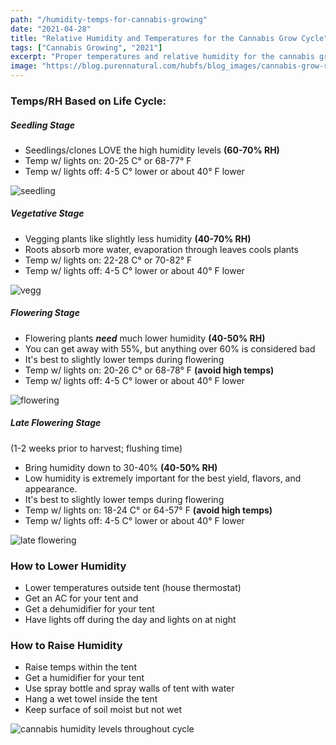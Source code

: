 ```yaml
---
path: "/humidity-temps-for-cannabis-growing"
date: "2021-04-28"
title: "Relative Humidity and Temperatures for the Cannabis Grow Cycle"
tags: ["Cannabis Growing", "2021"]
excerpt: "Proper temperatures and relative humidity for the cannabis grow cycle."
image: "https://blog.purennatural.com/hubfs/blog_images/cannabis-grow-room-guide-humidity.jpg"
---
```


### Temps/RH Based on Life Cycle:

##### Seedling Stage

- Seedlings/clones LOVE the high humidity levels **(60-70% RH)**
- Temp w/ lights on: 20-25 C° or 68-77° F
- Temp w/ lights off: 4-5 C° lower or about 40° F lower

![seedling](https://www.royalqueenseeds.com/img/cms/Inner-Seedling_1.jpg)

##### Vegetative Stage

- Vegging plants like slightly less humidity **(40-70% RH)**
- Roots absorb more water, evaporation through leaves cools plants
- Temp w/ lights on: 22-28 C° or 70-82° F
- Temp w/ lights off: 4-5 C° lower or about 40° F lower

![vegg](https://www.royalqueenseeds.com/img/cms/Inner-Vegetation.jpg)

##### Flowering Stage

- Flowering plants **_need_** much lower humidity **(40-50% RH)**
- You can get away with 55%, but anything over 60% is considered bad
- It's best to slightly lower temps during flowering
- Temp w/ lights on: 20-26 C° or 68-78° F **(avoid high temps)**
- Temp w/ lights off: 4-5 C° lower or about 40° F lower

![flowering](https://www.royalqueenseeds.com/img/cms/Inner-FLowering.jpg)

##### Late Flowering Stage

(1-2 weeks prior to harvest; flushing time)

- Bring humidity down to 30-40% **(40-50% RH)**
- Low humidity is extremely important for the best yield, flavors, and appearance.
- It's best to slightly lower temps during flowering
- Temp w/ lights on: 18-24 C° or 64-57° F **(avoid high temps)**
- Temp w/ lights off: 4-5 C° lower or about 40° F lower

![late flowering](https://www.royalqueenseeds.com/img/cms/Inner-Late-Flow.jpg)

### How to Lower Humidity

- Lower temperatures outside tent (house thermostat)
- Get an AC for your tent and
- Get a dehumidifier for your tent
- Have lights off during the day and lights on at night

### How to Raise Humidity

- Raise temps within the tent
- Get a humidifier for your tent
- Use spray bottle and spray walls of tent with water
- Hang a wet towel inside the tent
- Keep surface of soil moist but not wet

![cannabis humidity levels throughout cycle](https://www.cannaconnection.com/img/cms/cannabis-info-The-ideal-humidity-levels-for-growing-cannabis2.jpg)
